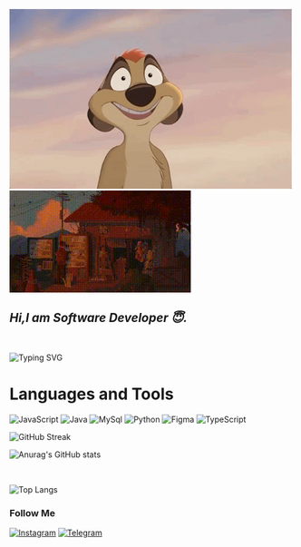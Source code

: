![Header](https://github.com/pratovv/pratovv/blob/main/assets/123.gif)
![Header](https://github.com/pratovv/pratovv/blob/main/assets/anim2.gif)

## ***Hi,I am Software Developer 😇.***

<br>

![Typing SVG](https://readme-typing-svg.herokuapp.com?color=%2336BCF7&lines=I+am+ready+to+work+!)

# Languages and Tools
![JavaScript](https://img.shields.io/badge/-JavaScript-090909?style=for-the-badge&logo=javascript)
![Java](https://img.shields.io/badge/-Java-090909?style=for-the-badge&logo=Java)
![MySql](https://img.shields.io/badge/-MySql-090909?style=for-the-badge&logo=mysql&logoColor=006488)
![Python](https://img.shields.io/badge/-Python-090909?style=for-the-badge&logo=python)
![Figma](https://img.shields.io/badge/-Figma-090909?style=for-the-badge&logo=figma)
![TypeScript](https://img.shields.io/badge/-Typescript-090909?style=for-the-badge&logo=typescript)


![GitHub Streak](https://github-readme-streak-stats.herokuapp.com/?user=pratovv&theme=dark)


![Anurag's GitHub stats](https://github-readme-stats.vercel.app/api?username=pratovv&show_icons=true&theme=dark)

<br>


![Top Langs](https://github-readme-stats.vercel.app/api/top-langs/?username=pratovv&langs_count=5&theme=dark) 





### Follow Me
[![Instagram](https://img.shields.io/badge/-Instagram-090909?style=for-the-badge&logo=instagram)](https://www.instagram.com/pratovv/)
[![Telegram](https://img.shields.io/badge/-Telegram-090909?style=for-the-badge&logo=telegram)](https://t.me/pratovv/)
